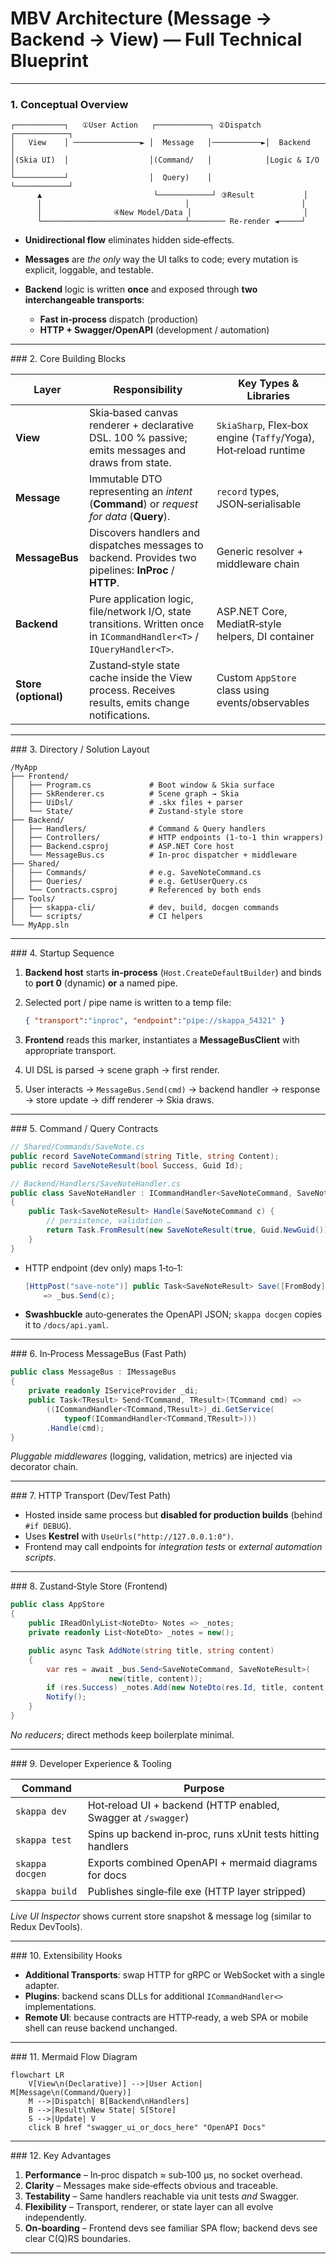 # MBV Architecture (Message → Backend → View) — **Full Technical Blueprint**

---

### 1. Conceptual Overview

```
┌───────────┐   ①User Action   ┌────────────┐ ②Dispatch  ┌────────────┐
│   View    │ ───────────────► │  Message   │───────────►│  Backend   │
│(Skia UI)  │                  │(Command/   │            │Logic & I/O │
└───────────┘                  │  Query)    │            └────────────┘
      ▲                         └────────────┘ ③Result           │
      │                                │                         │
      │                ④New Model/Data │                         │
      └────────────────────────────────┴──────── Re‑render ◄─────┘
```

* **Unidirectional flow** eliminates hidden side‑effects.
* **Messages** are *the only* way the UI talks to code; every mutation is explicit, loggable, and testable.
* **Backend** logic is written **once** and exposed through **two interchangeable transports**:

  * **Fast in‑process** dispatch (production)
  * **HTTP + Swagger/OpenAPI** (development / automation)

---

\### 2. Core Building Blocks

| Layer                | Responsibility                                                                                                          | Key Types & Libraries                                           |
| -------------------- | ----------------------------------------------------------------------------------------------------------------------- | --------------------------------------------------------------- |
| **View**             | Skia‑based canvas renderer + declarative DSL. 100 % passive; emits messages and draws from state.                       | `SkiaSharp`, Flex‑box engine (`Taffy`/Yoga), Hot‑reload runtime |
| **Message**          | Immutable DTO representing an *intent* (**Command**) or *request for data* (**Query**).                                 | `record` types, JSON‑serialisable                               |
| **MessageBus**       | Discovers handlers and dispatches messages to backend. Provides two pipelines: **InProc** / **HTTP**.                   | Generic resolver + middleware chain                             |
| **Backend**          | Pure application logic, file/network I/O, state transitions. Written once in `ICommandHandler<T>` / `IQueryHandler<T>`. | ASP.NET Core, MediatR‑style helpers, DI container               |
| **Store (optional)** | Zustand‑style state cache inside the View process. Receives results, emits change notifications.                        | Custom `AppStore` class using events/observables                |

---

\### 3. Directory / Solution Layout

```
/MyApp
├── Frontend/
│   ├── Program.cs             # Boot window & Skia surface
│   ├── SkRenderer.cs          # Scene graph → Skia
│   ├── UiDsl/                 # .skx files + parser
│   └── State/                 # Zustand‑style store
├── Backend/
│   ├── Handlers/              # Command & Query handlers
│   ├── Controllers/           # HTTP endpoints (1‑to‑1 thin wrappers)
│   ├── Backend.csproj         # ASP.NET Core host
│   └── MessageBus.cs          # In‑proc dispatcher + middleware
├── Shared/
│   ├── Commands/              # e.g. SaveNoteCommand.cs
│   ├── Queries/               # e.g. GetUserQuery.cs
│   └── Contracts.csproj       # Referenced by both ends
├── Tools/
│   ├── skappa-cli/            # dev, build, docgen commands
│   └── scripts/               # CI helpers
└── MyApp.sln
```

---

\### 4. Startup Sequence

1. **Backend host** starts **in‑process** (`Host.CreateDefaultBuilder`) and binds to **port 0** (dynamic) **or** a named pipe.
2. Selected port / pipe name is written to a temp file:

   ```json
   { "transport":"inproc", "endpoint":"pipe://skappa_54321" }
   ```
3. **Frontend** reads this marker, instantiates a **MessageBusClient** with appropriate transport.
4. UI DSL is parsed → scene graph → first render.
5. User interacts → `MessageBus.Send(cmd)` → backend handler → response → store update → diff renderer → Skia draws.

---

\### 5. Command / Query Contracts

```csharp
// Shared/Commands/SaveNote.cs
public record SaveNoteCommand(string Title, string Content);
public record SaveNoteResult(bool Success, Guid Id);

// Backend/Handlers/SaveNoteHandler.cs
public class SaveNoteHandler : ICommandHandler<SaveNoteCommand, SaveNoteResult>
{
    public Task<SaveNoteResult> Handle(SaveNoteCommand c) {
        // persistence, validation …
        return Task.FromResult(new SaveNoteResult(true, Guid.NewGuid()));
    }
}
```

* HTTP endpoint (dev only) maps 1‑to‑1:

  ```csharp
  [HttpPost("save-note")] public Task<SaveNoteResult> Save([FromBody]SaveNoteCommand c)
      => _bus.Send(c);
  ```
* **Swashbuckle** auto‑generates the OpenAPI JSON; `skappa docgen` copies it to `/docs/api.yaml`.

---

\### 6. In‑Process MessageBus (Fast Path)

```csharp
public class MessageBus : IMessageBus
{
    private readonly IServiceProvider _di;
    public Task<TResult> Send<TCommand, TResult>(TCommand cmd) =>
        ((ICommandHandler<TCommand,TResult>)_di.GetService(
            typeof(ICommandHandler<TCommand,TResult>)))
        .Handle(cmd);
}
```

*Pluggable middlewares* (logging, validation, metrics) are injected via decorator chain.

---

\### 7. HTTP Transport (Dev/Test Path)

* Hosted inside same process but **disabled for production builds** (behind `#if DEBUG`).
* Uses **Kestrel** with `UseUrls("http://127.0.0.1:0")`.
* Frontend may call endpoints for *integration tests* or *external automation scripts*.

---

\### 8. Zustand‑Style Store (Frontend)

```csharp
public class AppStore
{
    public IReadOnlyList<NoteDto> Notes => _notes;
    private readonly List<NoteDto> _notes = new();

    public async Task AddNote(string title, string content)
    {
        var res = await _bus.Send<SaveNoteCommand, SaveNoteResult>(
                      new(title, content));
        if (res.Success) _notes.Add(new NoteDto(res.Id, title, content));
        Notify();
    }
}
```

*No reducers*; direct methods keep boilerplate minimal.

---

\### 9. Developer Experience & Tooling

| Command         | Purpose                                                       |
| --------------- | ------------------------------------------------------------- |
| `skappa dev`    | Hot‑reload UI + backend (HTTP enabled, Swagger at `/swagger`) |
| `skappa test`   | Spins up backend in‑proc, runs xUnit tests hitting handlers   |
| `skappa docgen` | Exports combined OpenAPI + mermaid diagrams for docs          |
| `skappa build`  | Publishes single‑file exe (HTTP layer stripped)               |

*Live UI Inspector* shows current store snapshot & message log (similar to Redux DevTools).

---

\### 10. Extensibility Hooks

* **Additional Transports**: swap HTTP for gRPC or WebSocket with a single adapter.
* **Plugins**: backend scans DLLs for additional `ICommandHandler<>` implementations.
* **Remote UI**: because contracts are HTTP‑ready, a web SPA or mobile shell can reuse backend unchanged.

---

\### 11. Mermaid Flow Diagram

```mermaid
flowchart LR
    V[View\n(Declarative)] -->|User Action| M[Message\n(Command/Query)]
    M -->|Dispatch| B[Backend\nHandlers]
    B -->|Result\nNew State| S[Store]
    S -->|Update| V
    click B href "swagger_ui_or_docs_here" "OpenAPI Docs"
```

---

\### 12. Key Advantages

1. **Performance** – In‑proc dispatch ≈ sub‑100 µs, no socket overhead.
2. **Clarity** – Messages make side‑effects obvious and traceable.
3. **Testability** – Same handlers reachable via unit tests *and* Swagger.
4. **Flexibility** – Transport, renderer, or state layer can all evolve independently.
5. **On‑boarding** – Frontend devs see familiar SPA flow; backend devs see clear C(Q)RS boundaries.

---
